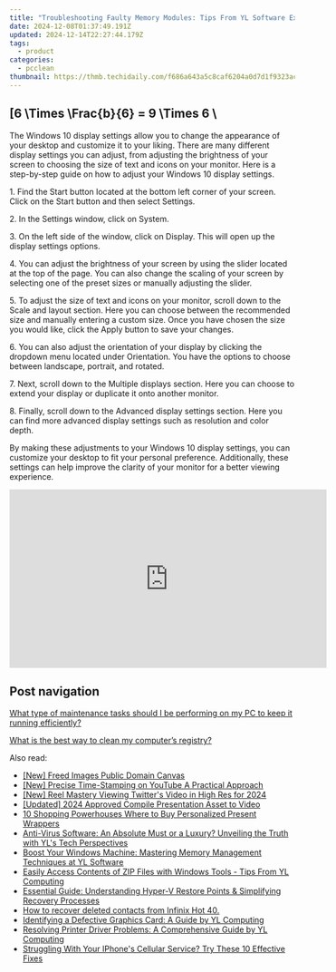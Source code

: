 ```yaml
---
title: "Troubleshooting Faulty Memory Modules: Tips From YL Software Experts"
date: 2024-12-08T01:37:49.191Z
updated: 2024-12-14T22:27:44.179Z
tags:
  - product
categories:
  - pcclean
thumbnail: https://thmb.techidaily.com/f686a643a5c8caf6204a0d7d1f9323ac2adea370f54448ccc0e12698405e95bf.jpg
---
```


## \[6 \Times \Frac{b}{6} = 9 \Times 6 \

The Windows 10 display settings allow you to change the appearance of your desktop and customize it to your liking. There are many different display settings you can adjust, from adjusting the brightness of your screen to choosing the size of text and icons on your monitor. Here is a step-by-step guide on how to adjust your Windows 10 display settings. 

1\. Find the Start button located at the bottom left corner of your screen. Click on the Start button and then select Settings.

2\. In the Settings window, click on System.

3\. On the left side of the window, click on Display. This will open up the display settings options. 

4\. You can adjust the brightness of your screen by using the slider located at the top of the page. You can also change the scaling of your screen by selecting one of the preset sizes or manually adjusting the slider.

5\. To adjust the size of text and icons on your monitor, scroll down to the Scale and layout section. Here you can choose between the recommended size and manually entering a custom size. Once you have chosen the size you would like, click the Apply button to save your changes.

6\. You can also adjust the orientation of your display by clicking the dropdown menu located under Orientation. You have the options to choose between landscape, portrait, and rotated.

7\. Next, scroll down to the Multiple displays section. Here you can choose to extend your display or duplicate it onto another monitor.

8\. Finally, scroll down to the Advanced display settings section. Here you can find more advanced display settings such as resolution and color depth. 

By making these adjustments to your Windows 10 display settings, you can customize your desktop to fit your personal preference. Additionally, these settings can help improve the clarity of your monitor for a better viewing experience.

<!-- affiliate ads begin -->
<iframe width="560" height="315" src="https://www.youtube.com/embed/vFQCEZiYA08?si=xjIu5IAy77RlHWii" title="YouTube video player" frameborder="0" allow="accelerometer; autoplay; clipboard-write; encrypted-media; gyroscope; picture-in-picture; web-share" referrerpolicy="strict-origin-when-cross-origin" allowfullscreen></iframe>
<!-- affiliate ads end -->

## Post navigation

[What type of maintenance tasks should I be performing on my PC to keep it running efficiently?](https://tools.techidaily.com/pcclean/products/)

[What is the best way to clean my computer’s registry?](https://tools.techidaily.com/pcclean/products/)

<ins class="adsbygoogle"
     style="display:block"
     data-ad-format="autorelaxed"
     data-ad-client="ca-pub-7571918770474297"
     data-ad-slot="1223367746"></ins>

<ins class="adsbygoogle"
     style="display:block"
     data-ad-client="ca-pub-7571918770474297"
     data-ad-slot="8358498916"
     data-ad-format="auto"
     data-full-width-responsive="true"></ins>

<span class="atpl-alsoreadstyle">Also read:</span>
<div><ul>
<li><a href="https://some-knowledge.techidaily.com/new-freed-images-public-domain-canvas/"><u>[New] Freed Images Public Domain Canvas</u></a></li>
<li><a href="https://youtube-zero.techidaily.com/recise-time-stamping-on-youtube-a-practical-approach/"><u>[New] Precise Time-Stamping on YouTube A Practical Approach</u></a></li>
<li><a href="https://twitter-videos.techidaily.com/new-reel-mastery-viewing-twitters-video-in-high-res-for-2024/"><u>[New] Reel Mastery Viewing Twitter's Video in High Res for 2024</u></a></li>
<li><a href="https://on-screen-recording.techidaily.com/updated-2024-approved-compile-presentation-asset-to-video/"><u>[Updated] 2024 Approved Compile Presentation Asset to Video</u></a></li>
<li><a href="https://extra-tips.techidaily.com/10-shopping-powerhouses-where-to-buy-personalized-present-wrappers/"><u>10 Shopping Powerhouses Where to Buy Personalized Present Wrappers</u></a></li>
<li><a href="https://discover-fantastic.techidaily.com/anti-virus-software-an-absolute-must-or-a-luxury-unveiling-the-truth-with-yls-tech-perspectives/"><u>Anti-Virus Software: An Absolute Must or a Luxury? Unveiling the Truth with YL's Tech Perspectives</u></a></li>
<li><a href="https://discover-fantastic.techidaily.com/boost-your-windows-machine-mastering-memory-management-techniques-at-yl-software/"><u>Boost Your Windows Machine: Mastering Memory Management Techniques at YL Software</u></a></li>
<li><a href="https://discover-fantastic.techidaily.com/easily-access-contents-of-zip-files-with-windows-tools-tips-from-yl-computing/"><u>Easily Access Contents of ZIP Files with Windows Tools - Tips From YL Computing</u></a></li>
<li><a href="https://win-outstanding.techidaily.com/essential-guide-understanding-hyper-v-restore-points-and-simplifying-recovery-processes/"><u>Essential Guide: Understanding Hyper-V Restore Points & Simplifying Recovery Processes</u></a></li>
<li><a href="https://blog-min.techidaily.com/how-to-recover-deleted-contacts-from-infinix-hot-40-by-fonelab-android-recover-contacts/"><u>How to recover deleted contacts from Infinix Hot 40.</u></a></li>
<li><a href="https://discover-fantastic.techidaily.com/identifying-a-defective-graphics-card-a-guide-by-yl-computing/"><u>Identifying a Defective Graphics Card: A Guide by YL Computing</u></a></li>
<li><a href="https://discover-fantastic.techidaily.com/resolving-printer-driver-problems-a-comprehensive-guide-by-yl-computing/"><u>Resolving Printer Driver Problems: A Comprehensive Guide by YL Computing</u></a></li>
<li><a href="https://fox-that.techidaily.com/struggling-with-your-iphones-cellular-service-try-these-10-effective-fixes/"><u>Struggling With Your IPhone's Cellular Service? Try These 10 Effective Fixes</u></a></li>
</ul></div>

